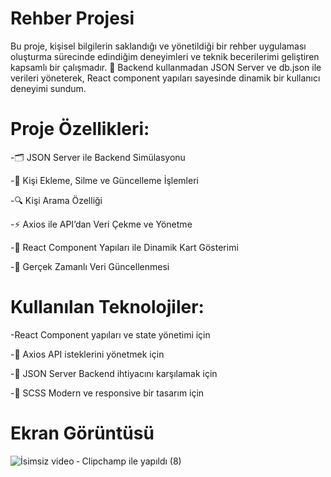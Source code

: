 # Rehber Projesi 
Bu proje, kişisel bilgilerin saklandığı ve yönetildiği bir rehber uygulaması oluşturma sürecinde edindiğim deneyimleri ve teknik becerilerimi geliştiren kapsamlı bir çalışmadır. 🚀 Backend kullanmadan JSON Server ve db.json ile verileri yöneterek, React component yapıları sayesinde dinamik bir kullanıcı deneyimi sundum.

# Proje Özellikleri:
-🗂 JSON Server ile Backend Simülasyonu

-🔄 Kişi Ekleme, Silme ve Güncelleme İşlemleri

-🔍 Kişi Arama Özelliği

-⚡ Axios ile API’dan Veri Çekme ve Yönetme

-🎨 React Component Yapıları ile Dinamik Kart Gösterimi

-📡 Gerçek Zamanlı Veri Güncellenmesi

# Kullanılan Teknolojiler:
-React Component yapıları ve state yönetimi için

-📡 Axios API isteklerini yönetmek için

-💾 JSON Server Backend ihtiyacını karşılamak için

-🎨 SCSS Modern ve responsive bir tasarım için

# Ekran Görüntüsü
![İsimsiz video ‐ Clipchamp ile yapıldı (8)](https://github.com/user-attachments/assets/8fadf863-f760-4488-af64-6e90884b9a58)

